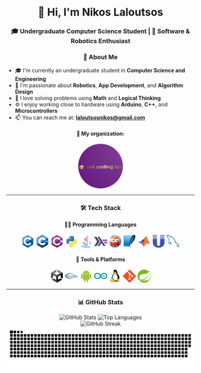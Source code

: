 <h1 align="center">👋 Hi, I'm Nikos Laloutsos</h1>
<h3 align="center">🎓 Undergraduate Computer Science Student | 🤖 Software & Robotics Enthusiast</h3

<hr />
<h3 align="center">🧠 About Me</h3>

- 🎓 I'm currently an undergraduate student in **Computer Science and Engineering**  
- 🤖 I'm passionate about **Robotics**, **App Development**, and **Algorithm Design**  
- 🧩 I love solving problems using **Math** and **Logical Thinking**  
- ⚙️ I enjoy working close to hardware using **Arduino**, **C++**, and **Microcontrollers**  
- 📫 You can reach me at: **laloutsosnikos@gmail.com**
<h4 align="center">🏢 My organization:</h4>
<div align="center">
  <a href="https://github.com/uoi-coding-lab" target="_blank" rel="noopener noreferrer">
    <img src="./uoi-coding-lab.png" width="120" alt="uoi coding lab"/>
  </a>
</div>










<hr />

<h3 align="center">🛠️ Tech Stack</h3>

<h4 align="center">🧑‍💻 Programming Languages</h4>
<div align="center">
  <p>
    <img src="https://raw.githubusercontent.com/devicons/devicon/master/icons/c/c-original.svg" alt="C" width="35"/>
    <img src="https://raw.githubusercontent.com/devicons/devicon/master/icons/cplusplus/cplusplus-original.svg" alt="C++" width="35"/>
    <img src="https://raw.githubusercontent.com/devicons/devicon/master/icons/csharp/csharp-original.svg" alt="C#" width="35"/>
    <img src="https://raw.githubusercontent.com/devicons/devicon/master/icons/python/python-original.svg" alt="Python" width="35"/>
    <img src="https://raw.githubusercontent.com/devicons/devicon/master/icons/java/java-original.svg" alt="Java" width="35"/>
    <img src="https://raw.githubusercontent.com/devicons/devicon/master/icons/haskell/haskell-original.svg" alt="Haskell" width="35"/>
    <img src="https://raw.githubusercontent.com/devicons/devicon/master/icons/prolog/prolog-original.svg" alt="Prolog" width="35"/>
    <img src="https://raw.githubusercontent.com/devicons/devicon/master/icons/sqlite/sqlite-original.svg" alt="SQLite" width="35"/>
    <img src="https://raw.githubusercontent.com/devicons/devicon/master/icons/matlab/matlab-original.svg" alt="MATLAB" width="35"/>
    <img src="https://raw.githubusercontent.com/devicons/devicon/master/icons/unix/unix-original.svg" alt="Unix" width="35"/>
    <img src="https://raw.githubusercontent.com/devicons/devicon/master/icons/mysql/mysql-original.svg" alt="MySQL" width="35"/>
  </p>
</div>

<h4 align="center">🧰 Tools & Platforms</h4>
<div align="center">
  <p>
    <img src="https://raw.githubusercontent.com/devicons/devicon/master/icons/unity/unity-original.svg" alt="Unity" width="35"/>
    <img src="https://raw.githubusercontent.com/devicons/devicon/master/icons/opengl/opengl-original.svg" alt="OpenGL" width="35"/>
    <img src="https://raw.githubusercontent.com/devicons/devicon/master/icons/android/android-original.svg" alt="Android" width="35"/>
    <img src="https://raw.githubusercontent.com/devicons/devicon/master/icons/arduino/arduino-original.svg" alt="Arduino" width="35"/>
    <img src="https://raw.githubusercontent.com/devicons/devicon/master/icons/linux/linux-original.svg" alt="Linux" width="35"/>
    <img src="https://raw.githubusercontent.com/devicons/devicon/master/icons/git/git-original.svg" alt="Git" width="35"/>
    <img src="https://raw.githubusercontent.com/devicons/devicon/master/icons/spring/spring-original.svg" alt="Spring" width="35"/>
  </p>
</div>

<hr />

<h3 align="center">📊 GitHub Stats</h3>

<div align="center">
  <img src="https://github-readme-stats.vercel.app/api?username=laloutsos&show_icons=true&theme=tokyonight&hide_border=true&count_private=true&cache_bust=1" width="420" height="200" alt="GitHub Stats"/>
  <img src="https://github-readme-stats.vercel.app/api/top-langs/?username=laloutsos&layout=compact&theme=tokyonight&hide_border=true&cache_bust=1" width="420" height="200" alt="Top Languages"/>
</div>

<div align="center">
  <img src="https://github-readme-streak-stats.herokuapp.com?user=laloutsos&theme=tokyonight&hide_border=true" width="420" height="200" alt="GitHub Streak"/>
</div>

<div align="center">
  <img src="https://github.com/laloutsos/laloutsos/raw/output/github-contribution-grid-snake-dark.svg" alt="Snake animation" />
</div>

